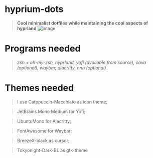 # hyprium-dots
>**Cool minimalist dotfiles while maintaining the cool aspects of hyprland**
![image](https://user-images.githubusercontent.com/82564850/221440363-8a83cca2-1754-4f27-8297-8ed37693aab0.png)

# Programs needed
>*zsh + oh-my-zsh, hyprland, yofi (avaliable from source), cava (optional), waybar, alacritty, nnn (optional)*

# Themes needed
>I use Catppuccin-Macchiato as icon theme;

>JetBrains Mono Medium for Yofi;

>UbuntuMono for Alacritty;

>FontAwesome for Waybar;

>BreezeX-black as cursor;

>Tokyonight-Dark-BL as gtk-theme
